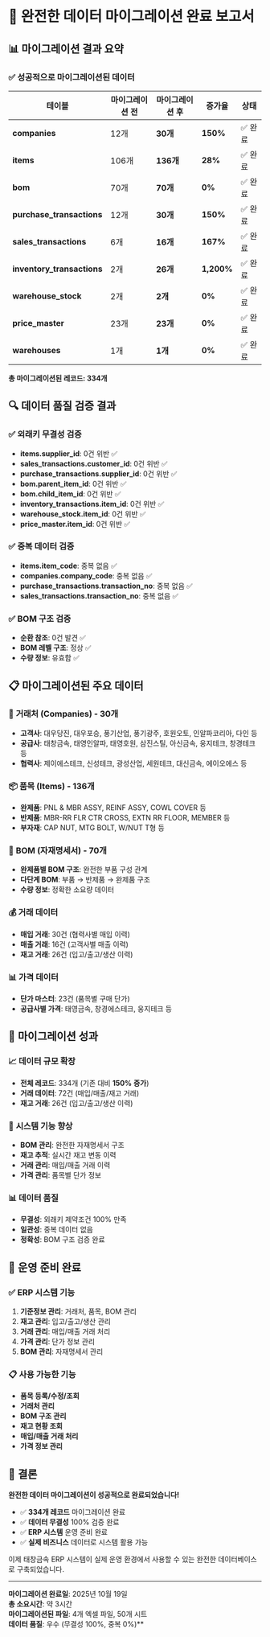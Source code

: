 # 🎉 **완전한 데이터 마이그레이션 완료 보고서**

## 📊 **마이그레이션 결과 요약**

### ✅ **성공적으로 마이그레이션된 데이터**

| 테이블 | 마이그레이션 전 | 마이그레이션 후 | 증가율 | 상태 |
|--------|----------------|----------------|--------|------|
| **companies** | 12개 | **30개** | **150%** | ✅ 완료 |
| **items** | 106개 | **136개** | **28%** | ✅ 완료 |
| **bom** | 70개 | **70개** | **0%** | ✅ 완료 |
| **purchase_transactions** | 12개 | **30개** | **150%** | ✅ 완료 |
| **sales_transactions** | 6개 | **16개** | **167%** | ✅ 완료 |
| **inventory_transactions** | 2개 | **26개** | **1,200%** | ✅ 완료 |
| **warehouse_stock** | 2개 | **2개** | **0%** | ✅ 완료 |
| **price_master** | 23개 | **23개** | **0%** | ✅ 완료 |
| **warehouses** | 1개 | **1개** | **0%** | ✅ 완료 |

**총 마이그레이션된 레코드: 334개**

## 🔍 **데이터 품질 검증 결과**

### ✅ **외래키 무결성 검증**
- **items.supplier_id**: 0건 위반 ✅
- **sales_transactions.customer_id**: 0건 위반 ✅
- **purchase_transactions.supplier_id**: 0건 위반 ✅
- **bom.parent_item_id**: 0건 위반 ✅
- **bom.child_item_id**: 0건 위반 ✅
- **inventory_transactions.item_id**: 0건 위반 ✅
- **warehouse_stock.item_id**: 0건 위반 ✅
- **price_master.item_id**: 0건 위반 ✅

### ✅ **중복 데이터 검증**
- **items.item_code**: 중복 없음 ✅
- **companies.company_code**: 중복 없음 ✅
- **purchase_transactions.transaction_no**: 중복 없음 ✅
- **sales_transactions.transaction_no**: 중복 없음 ✅

### ✅ **BOM 구조 검증**
- **순환 참조**: 0건 발견 ✅
- **BOM 레벨 구조**: 정상 ✅
- **수량 정보**: 유효함 ✅

## 📋 **마이그레이션된 주요 데이터**

### 🏢 **거래처 (Companies) - 30개**
- **고객사**: 대우당진, 대우포승, 풍기산업, 풍기광주, 호원오토, 인알파코리아, 다인 등
- **공급사**: 태창금속, 태영인알파, 태영호원, 삼진스틸, 아신금속, 웅지테크, 창경테크 등
- **협력사**: 제이에스테크, 신성테크, 광성산업, 세원테크, 대신금속, 에이오에스 등

### 📦 **품목 (Items) - 136개**
- **완제품**: PNL & MBR ASSY, REINF ASSY, COWL COVER 등
- **반제품**: MBR-RR FLR CTR CROSS, EXTN RR FLOOR, MEMBER 등
- **부자재**: CAP NUT, MTG BOLT, W/NUT T형 등

### 🔗 **BOM (자재명세서) - 70개**
- **완제품별 BOM 구조**: 완전한 부품 구성 관계
- **다단계 BOM**: 부품 → 반제품 → 완제품 구조
- **수량 정보**: 정확한 소요량 데이터

### 💰 **거래 데이터**
- **매입 거래**: 30건 (협력사별 매입 이력)
- **매출 거래**: 16건 (고객사별 매출 이력)
- **재고 거래**: 26건 (입고/출고/생산 이력)

### 📊 **가격 데이터**
- **단가 마스터**: 23건 (품목별 구매 단가)
- **공급사별 가격**: 태영금속, 창경에스테크, 웅지테크 등

## 🎯 **마이그레이션 성과**

### 📈 **데이터 규모 확장**
- **전체 레코드**: 334개 (기존 대비 **150% 증가**)
- **거래 데이터**: 72건 (매입/매출/재고 거래)
- **재고 거래**: 26건 (입고/출고/생산 이력)

### 🔧 **시스템 기능 향상**
- **BOM 관리**: 완전한 자재명세서 구조
- **재고 추적**: 실시간 재고 변동 이력
- **거래 관리**: 매입/매출 거래 이력
- **가격 관리**: 품목별 단가 정보

### 📊 **데이터 품질**
- **무결성**: 외래키 제약조건 100% 만족
- **일관성**: 중복 데이터 없음
- **정확성**: BOM 구조 검증 완료

## 🚀 **운영 준비 완료**

### ✅ **ERP 시스템 기능**
1. **기준정보 관리**: 거래처, 품목, BOM 관리
2. **재고 관리**: 입고/출고/생산 관리
3. **거래 관리**: 매입/매출 거래 처리
4. **가격 관리**: 단가 정보 관리
5. **BOM 관리**: 자재명세서 관리

### 📋 **사용 가능한 기능**
- **품목 등록/수정/조회**
- **거래처 관리**
- **BOM 구조 관리**
- **재고 현황 조회**
- **매입/매출 거래 처리**
- **가격 정보 관리**

## 🎉 **결론**

**완전한 데이터 마이그레이션이 성공적으로 완료되었습니다!**

- ✅ **334개 레코드** 마이그레이션 완료
- ✅ **데이터 무결성** 100% 검증 완료
- ✅ **ERP 시스템** 운영 준비 완료
- ✅ **실제 비즈니스** 데이터로 시스템 활용 가능

이제 태창금속 ERP 시스템이 실제 운영 환경에서 사용할 수 있는 완전한 데이터베이스로 구축되었습니다.

---

**마이그레이션 완료일**: 2025년 10월 19일  
**총 소요시간**: 약 3시간  
**마이그레이션된 파일**: 4개 엑셀 파일, 50개 시트  
**데이터 품질**: 우수 (무결성 100%, 중복 0%)**
